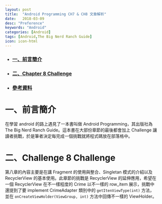 ```yaml
---
layout: post
title:  "Android Programming CH7 & CH8 文章解析"
date:   2018-03-09
desc: "Preference"
keywords: "Android"
categories: [Android]
tags: [Android,The Big Nerd Ranch Guide]
icon: icon-html
---
```


* ### [一、前言簡介](#1)
* ### [二、Chapter 8 Challenge](#2)
* ### [參考資料](#3)

<h2 id="1"></h2>

# 一、前言簡介

在學習 android 的路上遇見了一本書叫做 Android Programming，其出版社為 The Big Nerd Ranch Guide。這本書在大部份章節的最後都會加上 Challenge 讓讀者挑戰，於是筆者決定每完成一個挑戰就將程式碼放在部落格中。

# 二、Challenge 8 Challenge

第八章的內容主要是在講 Fragment 的使用與整合、Singletan 模式的介紹以及 RecyclerView 的基本使用。此章節的挑戰是 RecyclerView 的延伸應用，希望在一個 RecyclerView 在不一樣程度的 Crime 以不一樣的 row_item 展示，挑戰中還提到了要 implement CrimeAdapter 類別中的  `getItenViewType(int)` 方法，並在 `onCreateViewHolder(ViewGroup, int)` 方法中回傳不一樣的 ViewHolder。